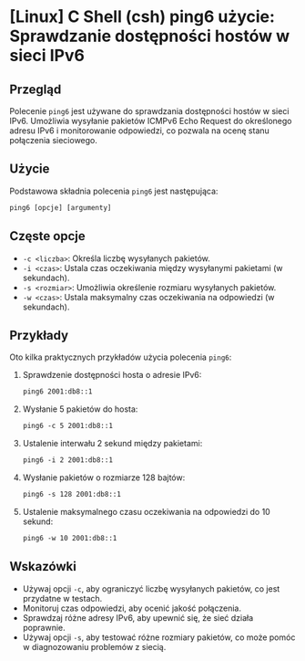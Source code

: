 # [Linux] C Shell (csh) ping6 użycie: Sprawdzanie dostępności hostów w sieci IPv6

## Przegląd
Polecenie `ping6` jest używane do sprawdzania dostępności hostów w sieci IPv6. Umożliwia wysyłanie pakietów ICMPv6 Echo Request do określonego adresu IPv6 i monitorowanie odpowiedzi, co pozwala na ocenę stanu połączenia sieciowego.

## Użycie
Podstawowa składnia polecenia `ping6` jest następująca:

```csh
ping6 [opcje] [argumenty]
```

## Częste opcje
- `-c <liczba>`: Określa liczbę wysyłanych pakietów.
- `-i <czas>`: Ustala czas oczekiwania między wysyłanymi pakietami (w sekundach).
- `-s <rozmiar>`: Umożliwia określenie rozmiaru wysyłanych pakietów.
- `-w <czas>`: Ustala maksymalny czas oczekiwania na odpowiedzi (w sekundach).

## Przykłady
Oto kilka praktycznych przykładów użycia polecenia `ping6`:

1. Sprawdzenie dostępności hosta o adresie IPv6:
   ```csh
   ping6 2001:db8::1
   ```

2. Wysłanie 5 pakietów do hosta:
   ```csh
   ping6 -c 5 2001:db8::1
   ```

3. Ustalenie interwału 2 sekund między pakietami:
   ```csh
   ping6 -i 2 2001:db8::1
   ```

4. Wysłanie pakietów o rozmiarze 128 bajtów:
   ```csh
   ping6 -s 128 2001:db8::1
   ```

5. Ustalenie maksymalnego czasu oczekiwania na odpowiedzi do 10 sekund:
   ```csh
   ping6 -w 10 2001:db8::1
   ```

## Wskazówki
- Używaj opcji `-c`, aby ograniczyć liczbę wysyłanych pakietów, co jest przydatne w testach.
- Monitoruj czas odpowiedzi, aby ocenić jakość połączenia.
- Sprawdzaj różne adresy IPv6, aby upewnić się, że sieć działa poprawnie.
- Używaj opcji `-s`, aby testować różne rozmiary pakietów, co może pomóc w diagnozowaniu problemów z siecią.